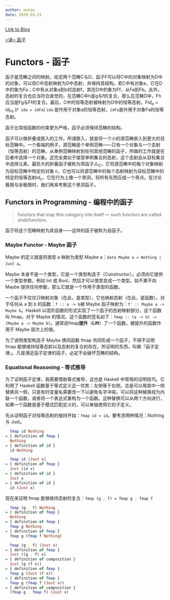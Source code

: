 ```yaml
---
author: mxtao
date: 2020-03-21
---
```


[Link to Blog](https://bartoszmilewski.com/2015/01/20/functors/)

[<译> 函子](https://segmentfault.com/a/1190000003954370)

# Functors - 函子

函子是范畴之间的映射。给定两个范畴C与D，函子F可以将C中的对象映射为D中的对象，可以将C中态射映射为D中态射，并保持其结构。若C中有对象a，它在D中的象为Fa；C中有从对象a到b的态射f，其在D中的象为Ff，从Fa到Fb。此外，态射的复合也应当符合直觉的，在范畴C中h是g与f的复合，那么在范畴D中，Fh应当是Fg与Ff的复合。最后，C中的恒等态射被映射为D中的恒等态射。$Fid_a = id_{Fa}$ (`F ida = idFa`) `ida` 是作用于对象a的恒等态射，`idFa`是作用于对象Fa的恒等态射。

函子比常规函数的约束更为严格，函子必须保持范畴的结构。

函子可以做折叠或嵌入的工作。所谓嵌入，就是将一个小的源范畴嵌入到更大的目标范畴中。一个极端的例子，源范畴是个单例范畴——只有一个对象与一个态射（恒等态射）的范畴，从单例范畴映射到任何其他范畴的函子，所做的工作就是在后者中选择一个对象。这完全类似于接受单例集合的态射，这个态射会从目标集合中选择元素。最巨大的折叠函子被称为常函子$\triangle_C$，它将源范畴中的每个对象映射为目标范畴中特定的对象 c，它也可以将源范畴中的每个态射映射为目标范畴中的特定的恒等态射$id_c$，它在行为上像一个黑洞，将所有东西压成一个奇点。在讨论极限与余极限时，我们再来考察这个黑洞函子。

## Functors in Programming - 编程中的函子

> functors that map this category into itself — such functors are called endofunctors.

函子将这个范畴映射为其自身——这样的函子被称为自函子。

### Maybe Functor - Maybe 函子

Maybe 的定义就是将类型 a 映射为类型 Maybe a：`data Maybe a = Nothing | Just a`。

Maybe 本身不是一个类型，它是一个类型构造子（Constructor）。必须向它提供一个类型参数，例如 Int 或 Bool，然后才可以使其变成一个类型。如不果不向 Maybe 提供任何参数，那么它就是一个作用于类型的函数。

一个函子不仅仅只映射对象（在此，是类型），它也映射态射（在此，是函数）。对于任何从 a 到 b 的函数：`f :: a -> b`被 Maybe 函子映射为：`f' :: Maybe a -> Maybe b`。Haskell 以高阶函数的形式实现了一个函子的态射映射部分，这个函数叫 fmap。对于 Maybe 的情况，这个函数的签名如下：`fmap :: (a -> b) -> (Maybe a -> Maybe b)`。通常说fmap**提升**（**Lift**）了一个函数。被提升的函数作用于 Maybe 层次上的值。

为了说明类型构造子 Maybe 携同函数 fmap 共同形成一个函子，不得不证明 fmap 能够维持恒等态射以及态射的复合的存在。所证明的东西，叫做『函子定律』。凡是满足函子定律的函子，必定不会破坏范畴的结构。

### Equational Reasoning - 等式推导

为了证明函子定律，我需要借助等式推导，这也是 Haskell 中常用的证明技巧。它利用了 Haskell 函数基于等式定义这一优势：左侧等于右侧。总是可以用其中一侧替换另一侧，只是有时变量名需要改一下以避免名字冲突。可以将这种替换视为内联一个函数，或者将一个表达式重构为一个函数。这种替换可以从两个方向进行，如果一个函数是基于模式匹配定义的，可以单独使用它的子定义。

先从证明函子对恒等态射的维持开始：`fmap id = id`。要考虑两种情况：Nothing 与 Just。

```haskell
  fmap id Nothing 
= { definition of fmap }
  Nothing 
= { definition of id }
  id Nothing

  fmap id (Just x) 
= { definition of fmap }
  Just (id x) 
= { definition of id }
  Just x
= { definition of id }
  id (Just x)
```

现在来证明 fmap 能够维持态射的复合：`fmap (g . f) = fmap g . fmap f`

```haskell
  fmap (g . f) Nothing 
= { definition of fmap }
  Nothing 
= { definition of fmap }
  fmap g Nothing
= { definition of fmap }
  fmap g (fmap f Nothing)

  fmap (g . f) (Just x)
= { definition of fmap }
  Just ((g . f) x)
= { definition of composition }
  Just (g (f x))
= { definition of fmap }
  fmap g (Just (f x))
= { definition of fmap }
  fmap g (fmap f (Just x))
= { definition of composition }
  (fmap g . fmap f) (Just x)
```
